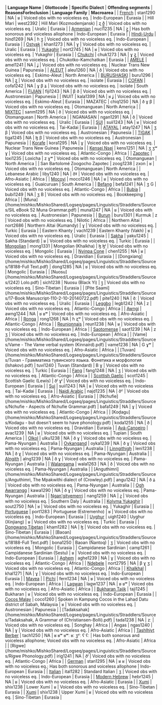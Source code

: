 | **Language Name** | **Glottocode** | **Specific Dialect** | **Offending segments** | **ReasonsForInclusion** | **Language Family** | **Macroarea** |
| [French](/home/mishko/MishkoShared/Logseq/pages/Linguistics/Straddlers/Sources/the-sounds-of-french.pdf) | stan1290 | NA | ʁ | Voiced obs with no voiceless eq. | Indo-European | Eurasia |
| Hill Mari | west2392 | Hill Mari (Kozmodemjansk) | ʐ ð̪̺ | Voiced obs with no voiceless eq. | Uralic | Eurasia |
| [Armenian](/home/mishko/MishkoShared/Logseq/pages/Linguistics/Straddlers/Sources/earmanian.pdf) | nucl1235 | NA | ʐ͇ | Has both sonorous and voiceless allophone | Indo-European | Eurasia |
| [Hindi-Urdu](/home/mishko/MishkoShared/Logseq/pages/Linguistics/Straddlers/Sources/hindiurdu.pdf) | hind1269 | NA | ɦ ʒ | Voiced obs with no voiceless eq. | Indo-European | Eurasia |
| [Ostyak](/home/mishko/MishkoShared/Logseq/pages/Linguistics/Straddlers/Sources/a-descriptive-grammar-of-ket-i-introduction-phonology-morphology.pdf) | khan1273 | NA | ɣ | Voiced obs with no voiceless eq. | Uralic | Eurasia |
| [Yukaghir](/home/mishko/MishkoShared/Logseq/pages/Linguistics/Straddlers/Sources/a-grammar-of-kolyma-yukaghir-mouton-grammar-libraryannotated-edition.pdf) | nort2745 | NA | ʁ | Voiced obs with no voiceless eq. | Yukaghir | Eurasia |
| [Chukchi](/home/mishko/MishkoShared/Logseq/pages/Linguistics/Straddlers/Sources/chukchi.pdf) | chuk1273 | NA | ɣ ʐ͇ | Voiced obs with no voiceless eq. | Chukotko-Kamchatkan | Eurasia |
| [AMELE](/home/mishko/MishkoShared/Logseq/pages/Linguistics/Straddlers/Sources/amele.pdf) | amel1241 | NA | ʝ | Voiced obs with no voiceless eq. | Nuclear Trans New Guinea | Papunesia |
| [ALEUT](/home/mishko/MishkoShared/Logseq/pages/Linguistics/Straddlers/Sources/aleutdict.pdf) | aleu1260 | NA | ð | Voiced obs with no voiceless eq. | Eskimo-Aleut | North America |
| [BURUSHASKI](/home/mishko/MishkoShared/Logseq/pages/Linguistics/Straddlers/Sources/a-reference-grammar-of-eastern-burushaski.pdf) | buru1296 | NA | ʐ͇ | Voiced obs with no voiceless eq. | isolate | Eurasia |
| [COFAN](/home/mishko/MishkoShared/Logseq/pages/Linguistics/Straddlers/Sources/ecquadorianindianlangs.pdf) | cofa1242 | NA | ɣ β ʑ | Voiced obs with no voiceless eq. | isolate | South America |
| [FIJIAN](/home/mishko/MishkoShared/Logseq/pages/Linguistics/Straddlers/Sources/a-grammar-of-boumaa-fijian1.pdf) | fiji1243 | NA | β ð | Voiced obs with no voiceless eq. | Austronesian | Papunesia |
| INUIT | kala1399 | NA | ʁ ʝ | Voiced obs with no voiceless eq. | Eskimo-Aleut | Eurasia |
| MAZATEC | chiq1250 | NA | ð ɣ β | Voiced obs with no voiceless eq. | Otomanguean | North America |
| [MIXTEC](/home/mishko/MishkoShared/Logseq/pages/Linguistics/Straddlers/Sources/hunter1969.pdf) | sanm1295 | NA | ð | Voiced obs with no voiceless eq. | Otomanguean | North America |
| NGANASAN | ngan1291 | NA | ð | Voiced obs with no voiceless eq. | Uralic | Eurasia |
| [SUI](/home/mishko/MishkoShared/Logseq/pages/Linguistics/Straddlers/Sources/edmondson2004phonetic.pdf) | suii1243 | NA | ʁ | Voiced obs with no voiceless eq. | Tai-Kadai | Eurasia |
| [ATAYAL](/home/mishko/MishkoShared/Logseq/pages/Linguistics/Straddlers/Sources/atayal_rau1992_o.pdf) | atay1247 | NA | ʒ β | Voiced obs with no voiceless eq. | Austronesian | Papunesia |
| [TIGAK](/home/mishko/MishkoShared/Logseq/pages/Linguistics/Straddlers/Sources/PL-B58.pdf) | tiga1245 | NA | ɮ β | Voiced obs with no voiceless eq. | Austronesian | Papunesia |
| [Korafe](/home/mishko/MishkoShared/Logseq/pages/Linguistics/Straddlers/Sources/Korafe_Prelim_Phon.pdf) | kora1295 | NA | ɣ | Voiced obs with no voiceless eq. | Nuclear Trans New Guinea | Papunesia |
| [Kensei Nsei](/home/mishko/MishkoShared/Logseq/pages/Linguistics/Straddlers/Sources/kansweynsey_akeriweh2000_o.pdf) | kens1251 | NA | ʒ ʒʷ ɣ | Voiced obs with no voiceless eq. | Atlantic-Congo | Africa |
| [Zapotec](/home/mishko/MishkoShared/Logseq/pages/Linguistics/Straddlers/Sources/zapotec_beam2004_s.pdf) | loxi1235 | Loxicha | z ɣʷ | Voiced obs with no voiceless eq. | Otomanguean | North America |
| San Bartolomé Zoogocho Zapotec | zoog1238 | zxon | ʁ | Voiced obs with no voiceless eq. | Otomanguean | North America |
| Lebanese Arabic | liby1240 | NA | ðˠ | Voiced obs with no voiceless eq. | Afro-Asiatic | Africa |
| [Mocovi](/home/mishko/MishkoShared/Logseq/pages/Linguistics/Straddlers/Sources/grondona_1998_mocovi.pdf) | moco1246 | NA | ʁ | Voiced obs with no voiceless eq. | Guaicuruan | South America |
| [Befang](/home/mishko/MishkoShared/Logseq/pages/Linguistics/Straddlers/Sources/befang_gueche2004_o.pdf) | befa1241 | NA | ʒ G | Voiced obs with no voiceless eq. | Atlantic-Congo | Africa |
| [Bubia](/home/mishko/MishkoShared/Logseq/pages/Linguistics/Straddlers/Sources/bubia_fiensong1993_o.pdf) | bubi1249 | NA | ʒ B | Voiced obs with no voiceless eq. | Bookkeeping | Africa |
| [Muna](/home/mishko/MishkoShared/Logseq/pages/Linguistics/Straddlers/Sources/SIL eBook 52 Muna Grammar.pdf) | muna1247 | NA | ʁ | Voiced obs with no voiceless eq. | Austronesian | Papunesia |
| [Burun](/home/mishko/MishkoShared/Logseq/pages/Linguistics/Straddlers/Sources/perrycollins-361andersen.pdf) | buru1301 | Kurmuk | z | Voiced obs with no voiceless eq. | Nilotic | Africa |
| Northern Altai | nort2686 | Northern Altai (Kumandy) | ɣ | Voiced obs with no voiceless eq. | Turkic | Eurasia |
| Eastern Khanty | vach1239 | Eastern Khanty (Vakh) | ʁ | Voiced obs with no voiceless eq. | Uralic | Eurasia |
| [Sakha](/home/mishko/MishkoShared/Logseq/pages/Linguistics/Straddlers/Sources/sakha.pdf) | yaku1245 | Sakha (Standard) | ʁ | Voiced obs with no voiceless eq. | Turkic | Eurasia |
| [Mongolian](/home/mishko/MishkoShared/Logseq/pages/Linguistics/Straddlers/Sources/the-phonology-of-mongolian-the-phonology-of-the-worlds-languages.pdf) | mong1331 | Mongolian (Khalkha) | ɮ ɮʲ | Voiced obs with no voiceless eq. | Mongolic | Eurasia |
| [Nyinpa Cone](/home/mishko/MishkoShared/Logseq/pages/Linguistics/Straddlers/Sources/A_phonological_profile_of_Cone.pdf) | chen1255 | NA | ʁ | Voiced obs with no voiceless eq. | Dravidian | Eurasia |
| [Dongxiang](/home/mishko/MishkoShared/Logseq/pages/Linguistics/Straddlers/Sources/18188-Full Text.pdf) | dong1285 | NA | ʁ | Voiced obs with no voiceless eq. | Mongolic | Eurasia |
| [Nuosu](/home/mishko/MishkoShared/Logseq/pages/Linguistics/Straddlers/Sources/(242) Lolo.pdf) | sich1238 | Nuosu (Black Yi) | ʒ̩ | Voiced obs with no voiceless eq. | Sino-Tibetan | Eurasia |
| [Pite Saami](/home/mishko/MishkoShared/Logseq/pages/Linguistics/Straddlers/Sources/17-Book Manuscript-110-2-10-20140722.pdf) | pite1240 | NA | ðː | Voiced obs with no voiceless eq. | Uralic | Eurasia |
| [Leggbo](/home/mishko/MishkoShared/Logseq/pages/Linguistics/Straddlers/Sources/Length_harmony_in_Leggbo2.pdf) | legb1242 | NA | z | Voiced obs with no voiceless eq. | Atlantic-Congo | Africa |
| [Awngi](/home/mishko/MishkoShared/Logseq/pages/Linguistics/Straddlers/Sources/silewp2010_003.pdf) | awng1244 | NA | ʁ ʁʷ | Voiced obs with no voiceless eq. | Afro-Asiatic | Africa |
| [Ronga](/home/mishko/MishkoShared/Logseq/pages/Linguistics/Straddlers/Sources/UWWPL_vol16Ronga_1999.pdf) | rong1268 | NA | ɦ ʐʷ | Voiced obs with no voiceless eq. | Atlantic-Congo | Africa |
| [Reunionnais](/home/mishko/MishkoShared/Logseq/pages/Linguistics/Straddlers/Sources/Phono_réunionnais_V6_0.pdf) | reun1238 | NA | ʁ | Voiced obs with no voiceless eq. | Indo-European | Africa |
| [Saotomense](/home/mishko/MishkoShared/Logseq/pages/Linguistics/Straddlers/Sources/saotome.pdf) | saot1239 | NA | z ʒ | Voiced obs with no voiceless eq. | Indo-European | Africa |
| [Vame](/home/mishko/MishkoShared/Logseq/pages/Linguistics/Straddlers/Sources/Vame - The Vame verbal system (Kinnaird).pdf) | vame1236 | NA | G ɣʷ | Voiced obs with no voiceless eq. | Afro-Asiatic | Africa |
| [Tuvan](/home/mishko/MishkoShared/Logseq/pages/Linguistics/Straddlers/Sources/Tuvan - Грамматика тувинского языка. Фонетика и морфология (Ishakov).pdf) | tuvi1240 | Tuvan (Standard) | B ɣ | Voiced obs with no voiceless eq. | Turkic | Eurasia |
| [Fang](/home/mishko/MishkoShared/Logseq/pages/Linguistics/Straddlers/Sources/goodetal-LowerFungom-Grammar.pdf) | fang1248 | NA | ʒ | Voiced obs with no voiceless eq. | Atlantic-Congo | Africa |
| [Scottish Gaelic](/home/mishko/MishkoShared/Logseq/pages/Linguistics/Straddlers/Sources/scottishg.pdf) | scot1245 | Scottish Gaelic (Lewis) | ðʲ ɣʲ | Voiced obs with no voiceless eq. | Indo-European | Eurasia |
| [Sui](/home/mishko/MishkoShared/Logseq/pages/Linguistics/Straddlers/Sources/sui.pdf) | suii1243 | NA | ʁ | Voiced obs with no voiceless eq. | Tai-Kadai | Eurasia |
| [Najdi Arabic](/home/mishko/MishkoShared/Logseq/pages/Linguistics/Straddlers/Sources/najdi-arabic.pdf) | najd1235 | NA | ðˤ | Voiced obs with no voiceless eq. | Afro-Asiatic | Eurasia |
| [Nchufie](/home/mishko/MishkoShared/Logseq/pages/Linguistics/Straddlers/Sources/Nchufie - Aspects of Nchufie Grammar.pdf) | bafa1249 | NA | ɣ | Voiced obs with no voiceless eq. | Atlantic-Congo | Africa |
| [Kod̩agu](/home/mishko/MishkoShared/Logseq/pages/Linguistics/Straddlers/Sources/Kodagu - but doesn't seem to have phonology.pdf) | koda1255 | NA | ð | Voiced obs with no voiceless eq. | Dravidian | Eurasia |
| [Avá-Canoeiro](/home/mishko/MishkoShared/Logseq/pages/Linguistics/Straddlers/Sources/Ava-Canoeiro.pdf) | avac1239 | NA | ʁ | Voiced obs with no voiceless eq. | Tupian | South America |
| [Olkol](/home/mishko/MishkoShared/Logseq/pages/Linguistics/Straddlers/Sources/kunj.pdf) | ulku1238 | NA | ð ɣ | Voiced obs with no voiceless eq. | Pama-Nyungan | Australia |
| [Oykangand](/home/mishko/MishkoShared/Logseq/pages/Linguistics/Straddlers/Sources/kunj.pdf) | oyka1239 | NA | ð ɣ | Voiced obs with no voiceless eq. | Pama-Nyungan | Australia |
| [Linngithigh](/home/mishko/MishkoShared/Logseq/pages/Linguistics/Straddlers/Sources/Linngithigh.pdf) | leni1238 | NA | ð ɣ | Voiced obs with no voiceless eq. | Pama-Nyungan | Australia |
| [Alngith](/home/mishko/MishkoShared/Logseq/pages/Linguistics/Straddlers/Sources/Linngithigh.pdf) | alng1239 | NA | ð ɣ | Voiced obs with no voiceless eq. | Pama-Nyungan | Australia |
| [Walangama](/home/mishko/MishkoShared/Logseq/pages/Linguistics/Straddlers/Sources/walangama.pdf) | wala1263 | NA | ð | Voiced obs with no voiceless eq. | Pama-Nyungan | Australia |
| [Anguthimri](/home/mishko/MishkoShared/Logseq/pages/Linguistics/Straddlers/Sources/Anguthimri, The Mpakwithi dialect of (Crowley).pdf) | angu1242 | NA | ð ʑ | Voiced obs with no voiceless eq. | Pama-Nyungan | Australia |
| [Ogh Awarrangg](/home/mishko/MishkoShared/Logseq/pages/Linguistics/Straddlers/Sources/kunj.pdf) | kawa1290 | NA | ð ɣ | Voiced obs with no voiceless eq. | Pama-Nyungan | Australia |
| [Ngan'gityemerri](/home/mishko/MishkoShared/Logseq/pages/Linguistics/Straddlers/Sources/ngangityemerri.pdf) | nang1259 | NA | z̺ | Voiced obs with no voiceless eq. | Southern Daly | Australia |
| [Kolyma Yukaghir](/home/mishko/MishkoShared/Logseq/pages/Linguistics/Straddlers/Sources/a-grammar-of-kolyma-yukaghir-mouton-grammar-libraryannotated-edition.pdf) | sout2750 | NA | ʁ | Voiced obs with no voiceless eq. | Yukaghir | Eurasia |
| [Portuguese](/home/mishko/MishkoShared/Logseq/pages/Linguistics/Straddlers/Sources/portuguese.pdf) | port1283 | Portuguese (Estremenho) | ʁ | Voiced obs with no voiceless eq. | Indo-European | Eurasia |
| [Uyghur](/home/mishko/MishkoShared/Logseq/pages/Linguistics/Straddlers/Sources/phonologiesasiafrica.pdf) | uigh1240 | Uyghur (Xinjiang) | ʁ | Voiced obs with no voiceless eq. | Turkic | Eurasia |
| [Dongwang Tibetan](/home/mishko/MishkoShared/Logseq/pages/Linguistics/Straddlers/Sources/a-grammar-of-dongwang-tibetan.pdf) | kham1282 | NA | ɮ | Voiced obs with no voiceless eq. | Sino-Tibetan | Eurasia |
| [Baoan](/home/mishko/MishkoShared/Logseq/pages/Linguistics/Straddlers/Sources/18188-Full Text.pdf) | bona1250 | Baoan (Ñantoq) | ʒ | Voiced obs with no voiceless eq. | Mongolic | Eurasia |
| Campidanese Sardinian | camp1261 | Campidanese Sardinian (Sestu) | ʁ | Voiced obs with no voiceless eq. | Indo-European | Eurasia |
| [Aghem](/home/mishko/MishkoShared/Logseq/pages/Linguistics/Straddlers/Sources/aghem.pdf) | aghe1239 | NA | ɣ | Voiced obs with no voiceless eq. | Atlantic-Congo | Africa |
| [Ndebele](/home/mishko/MishkoShared/Logseq/pages/Linguistics/Straddlers/Sources/ndebele.pdf) | nort2795 | NA | β ɣ ʒ | Voiced obs with no voiceless eq. | Atlantic-Congo | Africa |
| [Khalkhal](/home/mishko/MishkoShared/Logseq/pages/Linguistics/Straddlers/Sources/khalkhal.pdf) | khal1271 | NA | ɣ | Voiced obs with no voiceless eq. | Indo-European | Eurasia |
| [Mavea](/home/mishko/MishkoShared/Logseq/pages/Linguistics/Straddlers/Sources/div-class-title-mavea-div.pdf) |
| [Pichi](/home/mishko/MishkoShared/Logseq/pages/Linguistics/Straddlers/Sources/pichi.pdf) | fern1234 | NA | ʁ | Voiced obs with no voiceless eq. | Indo-European | Africa |
| [Lagwan](/home/mishko/MishkoShared/Logseq/pages/Linguistics/Straddlers/Sources/phonologyofLagwan.pdf) | lagw1237 | NA | ʁ ʁʷ | Voiced obs with no voiceless eq. | Afro-Asiatic | Africa |
| [Bukharan Tajik](/home/mishko/MishkoShared/Logseq/pages/Linguistics/Straddlers/Sources/div-class-title-bukharan-tajik-div.pdf) | taji1245 | Bukharan | ʁ | Voiced obs with no voiceless eq. | Indo-European | Eurasia |
| [Cocos Malay](/home/mishko/MishkoShared/Logseq/pages/Linguistics/Straddlers/Sources/div-class-title-cocos-malay-div.pdf) | coco1260 | Spoken in Kampung Cocos in the Lahad Datu district of Sabah, Malaysia | ʁ | Voiced obs with no voiceless eq. | Austronesian | Papunesia |
| [Tadaksahak](/home/mishko/MishkoShared/Logseq/pages/Linguistics/Straddlers/Sources/Tadaksahak, A Grammar of (Christiansen-Bolli).pdf) | tada1238 | NA | zː | Voiced obs with no voiceless eq. | Songhay | Africa |
| Angas | ngas1240 | NA | ɣ | Voiced obs with no voiceless eq. | Afro-Asiatic | Africa |
| [Tashlhiyt Berber](/home/mishko/MishkoShared/Logseq/pages/Linguistics/Straddlers/Sources/div-class-title-tashlhiyt-berber-div.pdf) | tach1250 | NA | ʁ ʁʷ ʁʷː ʁː ʒˤː ʕ ʕː | Has both sonorous and voiceless allophone; Voiced obs with no voiceless eq. | Afro-Asiatic | Africa |
| [Rigwe](/home/mishko/MishkoShared/Logseq/pages/Linguistics/Straddlers/Sources/Rigwe Phonology.pdf) | irig1241 | NA | ðʲ | Voiced obs with no voiceless eq. | Atlantic-Congo | Africa |
| [German](/home/mishko/MishkoShared/Logseq/pages/Linguistics/Straddlers/Sources/elements-of-german.pdf) | stan1295 | NA | ʁ ʁ | Voiced obs with no voiceless eq.; Has both sonorous and voiceless allophone | Indo-European | Eurasia |
| [Italian](/home/mishko/MishkoShared/Logseq/pages/Linguistics/Straddlers/Sources/div-class-title-the-sound-pattern-of-standard-italian-as-compared-with-the-varieties-spoken-in-florence-milan-and-rome-div.pdf) | ital1282 | Standard Italian | ʒ | Voiced obs with no voiceless eq. | Indo-European | Eurasia |
| [Modern Hebrew](/home/mishko/MishkoShared/Logseq/pages/Linguistics/Straddlers/Sources/the-phonetics-of-modern-hebrew.pdf) | hebr1245 | NA | ʁ | Voiced obs with no voiceless eq. | Afro-Asiatic | Eurasia |
| [Xumi](/home/mishko/MishkoShared/Logseq/pages/Linguistics/Straddlers/Sources/div-class-title-xumi-part-1-lower-xumi-the-variety-of-the-lower-and-middle-reaches-of-the-shuiluo-river-div.pdf) | shix1238 | Lower Xumi | ʁ | Voiced obs with no voiceless eq. | Sino-Tibetan | Eurasia |
| [Xumi](/home/mishko/MishkoShared/Logseq/pages/Linguistics/Straddlers/Sources/div-class-title-xumi-part-2-upper-xumi-the-variety-of-the-upper-reaches-of-the-shuiluo-river-div.pdf) | shix1238 | Upper Xumi | ʁ | Voiced obs with no voiceless eq. | Sino-Tibetan | Eurasia |
